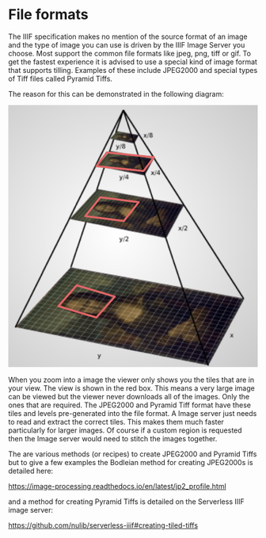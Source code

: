# File formats

The IIIF specification makes no mention of the source format of an image and the type of image you can use is driven by the IIIF Image Server you choose. Most support the common file formats like jpeg, png, tiff or gif. To get the fastest experience it is advised to use a special kind of image format that supports tilling. Examples of these include JPEG2000 and special types of Tiff files called Pyramid Tiffs. 

The reason for this can be demonstrated in the following diagram:

![Pyramid Image](imgs/JPEG2000_format.png)

When you zoom into a image the viewer only shows you the tiles that are in your view. The view is shown in the red box. This means a very large image can be viewed but the viewer never downloads all of the images. Only the ones that are required. The JPEG2000 and Pyramid Tiff format have these tiles and levels pre-generated into the file format. A Image server just needs to read and extract the correct tiles. This makes them much faster particularly for larger images. Of course if a custom region is requested then the Image server would need to stitch the images together. 

The are various methods (or recipes) to create JPEG2000 and Pyramid Tiffs but to give a few examples the Bodleian method for creating JPEG2000s is detailed here:

https://image-processing.readthedocs.io/en/latest/jp2_profile.html

and a method for creating Pyramid Tiffs is detailed on the Serverless IIIF image server:

https://github.com/nulib/serverless-iiif#creating-tiled-tiffs

